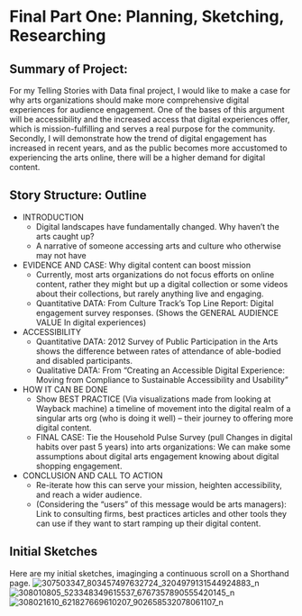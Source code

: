 # Final Part One: Planning, Sketching, Researching

## Summary of Project:
For my Telling Stories with Data final project, I would like to make a case for why arts organizations should make more comprehensive digital experiences for audience engagement. One of the bases of this argument will be accessibility and the increased access that digital experiences offer, which is mission-fulfilling and serves a real purpose for the community. Secondly, I will demonstrate how the trend of digital engagement has increased in recent years, and as the public becomes more accustomed to experiencing the arts online, there will be a higher demand for digital content. 

## Story Structure: Outline

* INTRODUCTION
  * Digital landscapes have fundamentally changed. Why haven’t the arts caught up?
  * A narrative of someone accessing arts and culture who otherwise may not have
* EVIDENCE AND CASE: Why digital content can boost mission
  *  Currently, most arts organizations do not focus efforts on online content, rather they might but up a digital collection or some videos about their collections, but rarely anything live and engaging.
  * Quantitative DATA: From Culture Track’s Top Line Report: Digital engagement survey responses. (Shows the GENERAL AUDIENCE VALUE In digital experiences)
* ACCESSIBILITY
  * Quantitative DATA: 2012 Survey of Public Participation in the Arts shows the difference between rates of attendance of able-bodied and disabled participants.
  * Qualitative DATA: From “Creating an Accessible Digital Experience: Moving from Compliance to Sustainable Accessibility and Usability”
* HOW IT CAN BE DONE
  * Show BEST PRACTICE (Via visualizations made from looking at Wayback machine) a timeline of movement into the digital realm of a singular arts org (who is doing it well) – their journey to offering more digital content. 
  * FINAL CASE: Tie the Household Pulse Survey (pull Changes in digital habits over past 5 years) into arts organizations: We can make some assumptions about digital arts engagement knowing about digital shopping engagement.
* CONCLUSION AND CALL TO ACTION
  * Re-iterate how this can serve your mission, heighten accessibility, and reach a wider audience.
  * (Considering the “users” of this message would be arts managers): Link to consulting firms, best practices articles and other tools they can use if they want to start ramping up their digital content. 


## Initial Sketches
Here are my initial sketches, imaginging a continuous scroll on a Shorthand page.
![307503347_803457497632724_3204979131544924883_n](https://user-images.githubusercontent.com/112904052/192319306-3545b5a3-3111-46b4-b4aa-1389b7fe4407.jpg)
![308010805_523348349615537_6767357890555420145_n](https://user-images.githubusercontent.com/112904052/192319385-cb3f7184-fd44-4a58-8e49-7bb9d9341412.jpg)
![308021610_621827669610207_902658532078061107_n](https://user-images.githubusercontent.com/112904052/192319416-0804fa2b-655a-4361-bd71-8e466948940d.jpg)

  


